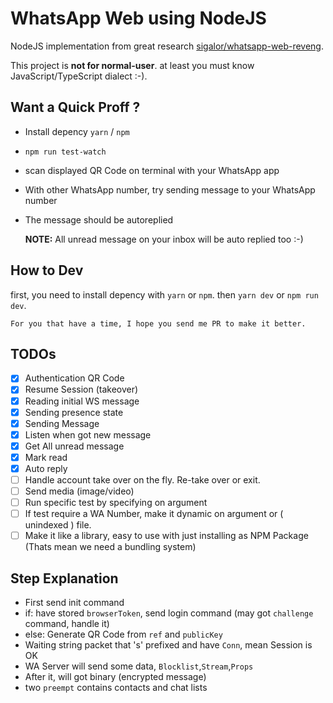 # WhatsApp Web using NodeJS

NodeJS implementation from great research [sigalor/whatsapp-web-reveng](https://github.com/sigalor/whatsapp-web-reveng).

This project is **not for normal-user**. at least you must know JavaScript/TypeScript dialect :-).

## Want a Quick Proff ?

- Install depency `yarn` / `npm`
- `npm run test-watch`
- scan displayed QR Code on terminal with your WhatsApp app
- With other WhatsApp number, try sending message to your WhatsApp number
- The message should be autoreplied

    **NOTE:** All unread message on your inbox will be auto replied too :-)

## How to Dev

first, you need to install depency with `yarn` or `npm`. then `yarn dev` or `npm run dev`.

    For you that have a time, I hope you send me PR to make it better.

## TODOs

- [X] Authentication QR Code
- [X] Resume Session (takeover)
- [X] Reading initial WS message
- [X] Sending presence state
- [X] Sending Message
- [X] Listen when got new message
- [X] Get All unread message
- [X] Mark read
- [X] Auto reply
- [ ] Handle account take over on the fly. Re-take over or exit.
- [ ] Send media (image/video)
- [ ] Run specific test by specifying on argument
- [ ] If test require a WA Number, make it dynamic on argument or ( unindexed ) file.
- [ ] Make it like a library, easy to use with just installing as NPM Package (Thats mean we need a bundling system)

## Step Explanation
- First send init command
- if: have stored `browserToken`, send login command (may got `challenge` command, handle it)
- else: Generate QR Code from `ref` and `publicKey`
- Waiting string packet that 's' prefixed and have `Conn`, mean Session is OK
- WA Server will send some data, `Blocklist`,`Stream`,`Props`
- After it, will got binary (encrypted message)
- two `preempt` contains contacts and chat lists
